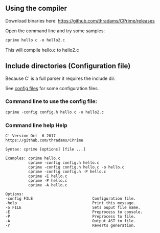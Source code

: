 

## Using the compiler

Download binaries here:
https://github.com/thradams/CPrime/releases

Open the command line and try some samples:

```c
cprime hello.c -o hello2.c
```
This will compile hello.c to hello2.c

## Include directories (Configuration file)

Because C' is a full parser it requires the include dir.

See [config files](config.md) for some configuration files.

### Command line to use the config file:

```c
cprime -config config.h hello.c -o hello2.c
```

### Command line help Help
```
C' Version Oct  6 2017
https://github.com/thradams/CPrime

Syntax: cprime [options] [file ...]

Examples: cprime hello.c
          cprime -config config.h hello.c
          cprime -config config.h hello.c -o hello.c
          cprime -config config.h -P hello.c
          cprime -E hello.c
          cprime -P hello.c
          cprime -A hello.c

Options:
-config FILE                          Configuration file.
-help                                 Print this message.
-o FILE                               Sets ouput file name.
-E                                    Preprocess to console.
-P                                    Preprocess to file.
-A                                    Output AST to file.
-r                                    Reverts generation.

```

